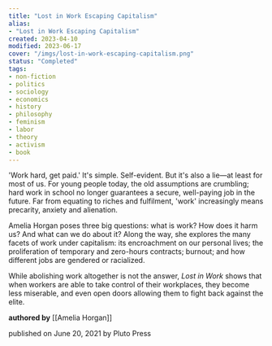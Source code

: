 ```yaml
---
title: "Lost in Work Escaping Capitalism"
alias:
- "Lost in Work Escaping Capitalism"
created: 2023-04-10
modified: 2023-06-17
cover: "/imgs/lost-in-work-escaping-capitalism.png"
status: "Completed"
tags:
- non-fiction 
- politics  
- sociology 
- economics 
- history 
- philosophy 
- feminism 
- labor 
- theory 
- activism
- book
---
```


'Work hard, get paid.' It's simple. Self-evident. But it's also a lie—at least for most of us. For young people today, the old assumptions are crumbling; hard work in school no longer guarantees a secure, well-paying job in the future. Far from equating to riches and fulfilment, 'work' increasingly means precarity, anxiety and alienation.  
  
Amelia Horgan poses three big questions: what is work? How does it harm us? And what can we do about it? Along the way, she explores the many facets of work under capitalism: its encroachment on our personal lives; the proliferation of temporary and zero-hours contracts; burnout; and how different jobs are gendered or racialized.  
  
While abolishing work altogether is not the answer, _Lost in Work_ shows that when workers are able to take control of their workplaces, they become less miserable, and even open doors allowing them to fight back against the elite.

**authored by** [[Amelia Horgan]]

published on June 20, 2021 by Pluto Press